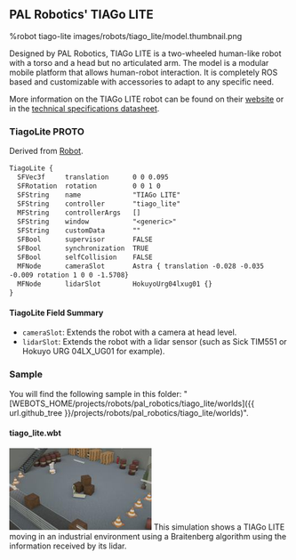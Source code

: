 ## PAL Robotics' TIAGo LITE

%robot tiago-lite images/robots/tiago_lite/model.thumbnail.png

Designed by PAL Robotics, TIAGo LITE is a two-wheeled human-like robot with a torso and a head but no articulated arm.
The model is a modular mobile platform that allows human-robot interaction.
It is completely ROS based and customizable with accessories to adapt to any specific need.

More information on the TIAGo LITE robot can be found on their [website](http://pal-robotics.com/robots/tiago/) or in the [technical specifications datasheet](https://pal-robotics.com/wp-content/uploads/2022/04/Datasheet_TIAGo.pdf).

### TiagoLite PROTO

Derived from [Robot](../reference/robot.md).

```
TiagoLite {
  SFVec3f     translation      0 0 0.095
  SFRotation  rotation         0 0 1 0
  SFString    name             "TIAGo LITE"
  SFString    controller       "tiago_lite"
  MFString    controllerArgs   []
  SFString    window           "<generic>"
  SFString    customData       ""
  SFBool      supervisor       FALSE
  SFBool      synchronization  TRUE
  SFBool      selfCollision    FALSE
  MFNode      cameraSlot       Astra { translation -0.028 -0.035 -0.009 rotation 1 0 0 -1.5708}
  MFNode      lidarSlot        HokuyoUrg04lxug01 {}   
}
```

#### TiagoLite Field Summary

- `cameraSlot`:  Extends the robot with a camera at head level.
- `lidarSlot`: Extends the robot with a lidar sensor (such as Sick TIM551 or Hokuyo URG 04LX_UG01 for example).


### Sample

You will find the following sample in this folder: "[WEBOTS\_HOME/projects/robots/pal\_robotics/tiago\_lite/worlds]({{ url.github_tree }}/projects/robots/pal_robotics/tiago_lite/worlds)".

#### tiago\_lite.wbt

![tiago_lite.wbt.png](images/robots/tiago_lite/tiago_lite.wbt.thumbnail.jpg) This simulation shows a TIAGo LITE moving in an industrial environment using a Braitenberg algorithm using the information received by its lidar.
